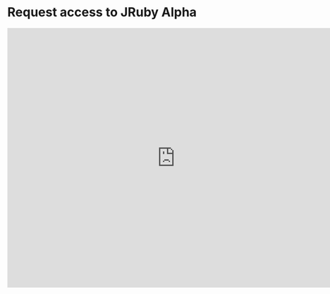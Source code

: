 # Request access to JRuby Alpha

<html>
<iframe src="https://spreadsheets.google.com/embeddedform?formkey=dGl1YTg3bkZHeWJoMXdXenRHUVdhX3c6MA"
width="760" height="589" frameborder="0" marginheight="0"
marginwidth="0">Loading...</iframe>
</html>